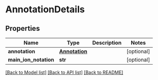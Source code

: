 # AnnotationDetails

## Properties
Name | Type | Description | Notes
------------ | ------------- | ------------- | -------------
**annotation** | [**Annotation**](Annotation.md) |  | [optional] 
**main_ion_notation** | **str** |  | [optional] 

[[Back to Model list]](../README.md#documentation-for-models) [[Back to API list]](../README.md#documentation-for-api-endpoints) [[Back to README]](../README.md)

